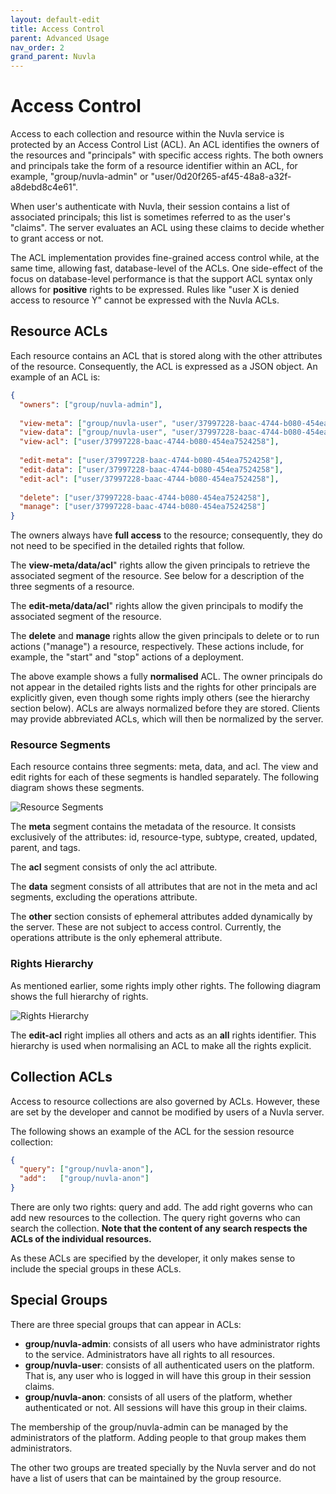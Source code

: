 ```yaml
---
layout: default-edit
title: Access Control
parent: Advanced Usage
nav_order: 2
grand_parent: Nuvla
---
```


# Access Control

Access to each collection and resource within the Nuvla service is protected by an Access Control List (ACL). An ACL identifies the owners of the resources and "principals" with specific access rights. The both owners and principals take the form of a resource identifier within an ACL, for example, "group/nuvla-admin" or "user/0d20f265-af45-48a8-a32f-a8debd8c4e61".

When user's authenticate with Nuvla, their session contains a list of associated principals; this list is sometimes referred to as the user's "claims". The server evaluates an ACL using these claims to decide whether to grant access or not. 

The ACL implementation provides fine-grained access control while, at the same time, allowing fast, database-level of the ACLs. One side-effect of the focus on database-level performance is that the support ACL syntax only allows for **positive** rights to be expressed. Rules like "user X is denied access to resource Y" cannot be expressed with the Nuvla ACLs.

## Resource ACLs

Each resource contains an ACL that is stored along with the other attributes of the resource. Consequently, the ACL is expressed as a JSON object.  An example of an ACL is:

```json
{
  "owners": ["group/nuvla-admin"],
  
  "view-meta": ["group/nuvla-user", "user/37997228-baac-4744-b080-454ea7524258"],  
  "view-data": ["group/nuvla-user", "user/37997228-baac-4744-b080-454ea7524258"],
  "view-acl": ["user/37997228-baac-4744-b080-454ea7524258"],
  
  "edit-meta": ["user/37997228-baac-4744-b080-454ea7524258"],
  "edit-data": ["user/37997228-baac-4744-b080-454ea7524258"],
  "edit-acl": ["user/37997228-baac-4744-b080-454ea7524258"],
  
  "delete": ["user/37997228-baac-4744-b080-454ea7524258"],
  "manage": ["user/37997228-baac-4744-b080-454ea7524258"]  
}
```

The owners always have **full access** to the resource; consequently, they do not need to be specified in the detailed rights that follow.

The **view-meta/data/acl**" rights allow the given principals to retrieve the associated segment of the resource. See below for a description of the three segments of a resource.

The **edit-meta/data/acl**" rights allow the given principals to modify the associated segment of the resource.

The **delete** and **manage** rights allow the given principals to delete or to run actions ("manage") a resource, respectively. These actions include, for example, the "start" and "stop" actions of a deployment.

The above example shows a fully **normalised** ACL. The owner principals do not appear in the detailed rights lists and the rights for other principals are explicitly given, even though some rights imply others (see the hierarchy section below). ACLs are always normalized before they are stored. Clients may provide abbreviated ACLs, which will then be normalized by the server.

### Resource Segments

Each resource contains three segments: meta, data, and acl. The view and edit rights for each of these segments is handled separately.  The following diagram shows these segments.

![Resource Segments](/docs/assets/resource-segments.png)

The **meta** segment contains the metadata of the resource. It consists exclusively of the attributes: id, resource-type, subtype, created, updated, parent, and tags.

The **acl** segment consists of only the acl attribute.

The **data** segment consists of all attributes that are not in the meta and acl segments, excluding the operations attribute.

The **other** section consists of ephemeral attributes added dynamically by the server. These are not subject to access control. Currently, the operations attribute is the only ephemeral attribute.

### Rights Hierarchy

As mentioned earlier, some rights imply other rights. The following diagram shows the full hierarchy of rights.

![Rights Hierarchy](/docs/assets/rights-hierarchy.png)

The **edit-acl** right implies all others and acts as an **all** rights identifier. This hierarchy is used when normalising an ACL to make all the rights explicit.

## Collection ACLs

Access to resource collections are also governed by ACLs. However, these are set by the developer and cannot be modified by users of a Nuvla server.

The following shows an example of the ACL for the session resource collection: 

```json
{
  "query": ["group/nuvla-anon"],
  "add":   ["group/nuvla-anon"]
}
```

There are only two rights: query and add.  The add right governs who can add new resources to the collection. The query right governs who can search the collection. **Note that the content of any search respects the ACLs of the individual resources.**

As these ACLs are specified by the developer, it only makes sense to include the special groups in these ACLs. 

## Special Groups

There are three special groups that can appear in ACLs:

 - **group/nuvla-admin**: consists of all users who have administrator rights to the service.  Administrators have all rights to all resources.
 - **group/nuvla-user**: consists of all authenticated users on the platform. That is, any user who is logged in will have this group in their session claims.
 - **group/nuvla-anon**: consists of all users of the platform, whether authenticated or not. All sessions will have this group in their claims.

The membership of the group/nuvla-admin can be managed by the administrators of the platform.  Adding people to that group makes them administrators.

The other two groups are treated specially by the Nuvla server and do not have a list of users that can be maintained by the group resource.
